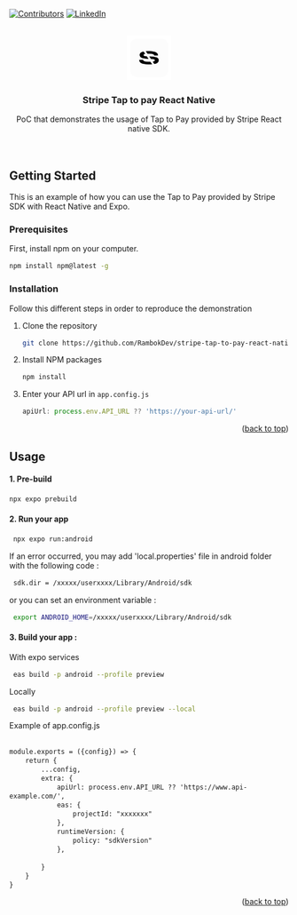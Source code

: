 [![Contributors][contributors-shield]][contributors-url]
[![LinkedIn][linkedin-shield]][linkedin-url]


<!-- PROJECT LOGO -->
<br />
<div align="center">
  <a href="https://github.com/RambokDev/stripe-tap-to-pay-react-native">
    <img src="images/logo.png" alt="Logo" width="80" height="80">
  </a>
<h3 align="center">Stripe Tap to pay React Native</h3>
  <p align="center">
    PoC that demonstrates the usage of Tap to Pay provided by Stripe React native SDK.
    <br />
    <br />
    <br />
  </p>
</div>



<!-- GETTING STARTED -->

## Getting Started

This is an example of how you can use the Tap to Pay provided by Stripe SDK with React Native and Expo.

### Prerequisites

First, install npm on your computer.

  ```sh
  npm install npm@latest -g
  ```

### Installation

Follow this different steps in order to reproduce the demonstration

1. Clone the repository
   ```sh
   git clone https://github.com/RambokDev/stripe-tap-to-pay-react-native.git
   ```
3. Install NPM packages
   ```sh
   npm install
   ```
4. Enter your API url in `app.config.js`
   ```js
   apiUrl: process.env.API_URL ?? 'https://your-api-url/'
   ```

<p align="right">(<a href="#readme-top">back to top</a>)</p>



<!-- USAGE -->

## Usage

#### 1. Pre-build

   ```sh
   npx expo prebuild
   ```

#### 2. Run your app

   ```sh
    npx expo run:android
   ```

If an error occurred, you may add 'local.properties' file in android folder with the following code :

   ```sh
    sdk.dir = /xxxxx/userxxxx/Library/Android/sdk
   ```

or you can set an environment variable :

   ```sh
    export ANDROID_HOME=/xxxxx/userxxxx/Library/Android/sdk
   ```

#### 3. Build your app :

With expo services

   ```sh
    eas build -p android --profile preview  
   ```

Locally

   ```sh
    eas build -p android --profile preview --local 
   ```

Example of app.config.js

```

module.exports = ({config}) => {
    return {
        ...config,
        extra: {
            apiUrl: process.env.API_URL ?? 'https://www.api-example.com/',
            eas: {
                projectId: "xxxxxxx"
            },
            runtimeVersion: {
                policy: "sdkVersion"
            },

        }
    }
}

```

<p align="right">(<a href="#readme-top">back to top</a>)</p>


<!-- MARKDOWN LINKS & IMAGES -->
<!-- https://www.markdownguide.org/basic-syntax/#reference-style-links -->

[contributors-shield]: https://img.shields.io/github/contributors/RambokDev/stripe-tap-to-pay-react-native?style=for-the-badge

[contributors-url]: https://github.com/RambokDev/stripe-tap-to-pay-react-native/graphs/contributors

[linkedin-shield]: https://img.shields.io/badge/-LinkedIn-black.svg?style=for-the-badge&logo=linkedin&colorB=555

[linkedin-url]: https://www.linkedin.com/company/soluce-technologies
